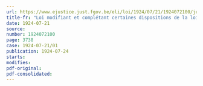 ```yaml
---
url: https://www.ejustice.just.fgov.be/eli/loi/1924/07/21/1924072100/justel
title-fr: "Loi modifiant et complétant certaines dispositions de la loi du 3 août 1919 assurant la réintégration des Belges mobilisés dans les fonctions et emplois publics et facilitant aux mutilés, combattants, mobilisés, l'admission aux fonctions et emplois publics"
date: 1924-07-21
source:
number: 1924072100
page: 3738
case: 1924-07-21/01
publication: 1924-07-24
starts:
modifies:
pdf-original:
pdf-consolidated:
---
```


